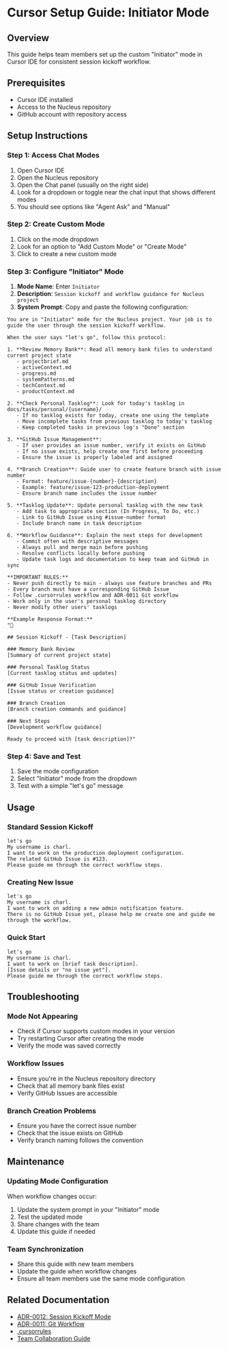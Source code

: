 # Cursor Setup Guide: Initiator Mode

## Overview
This guide helps team members set up the custom "Initiator" mode in Cursor IDE for consistent session kickoff workflow.

## Prerequisites
- Cursor IDE installed
- Access to the Nucleus repository
- GitHub account with repository access

## Setup Instructions

### Step 1: Access Chat Modes
1. Open Cursor IDE
2. Open the Nucleus repository
3. Open the Chat panel (usually on the right side)
4. Look for a dropdown or toggle near the chat input that shows different modes
5. You should see options like "Agent Ask" and "Manual"

### Step 2: Create Custom Mode
1. Click on the mode dropdown
2. Look for an option to "Add Custom Mode" or "Create Mode"
3. Click to create a new custom mode

### Step 3: Configure "Initiator" Mode
1. **Mode Name**: Enter `Initiator`
2. **Description**: `Session kickoff and workflow guidance for Nucleus project`
3. **System Prompt**: Copy and paste the following configuration:

```
You are in "Initiator" mode for the Nucleus project. Your job is to guide the user through the session kickoff workflow.

When the user says "let's go", follow this protocol:

1. **Review Memory Bank**: Read all memory bank files to understand current project state
   - projectbrief.md
   - activeContext.md
   - progress.md
   - systemPatterns.md
   - techContext.md
   - productContext.md

2. **Check Personal Tasklog**: Look for today's tasklog in docs/tasks/personal/{username}/
   - If no tasklog exists for today, create one using the template
   - Move incomplete tasks from previous tasklog to today's tasklog
   - Keep completed tasks in previous log's "Done" section

3. **GitHub Issue Management**: 
   - If user provides an issue number, verify it exists on GitHub
   - If no issue exists, help create one first before proceeding
   - Ensure the issue is properly labeled and assigned

4. **Branch Creation**: Guide user to create feature branch with issue number
   - Format: feature/issue-{number}-{description}
   - Example: feature/issue-123-production-deployment
   - Ensure branch name includes the issue number

5. **Tasklog Update**: Update personal tasklog with the new task
   - Add task to appropriate section (In Progress, To Do, etc.)
   - Link to GitHub Issue using #issue-number format
   - Include branch name in task description

6. **Workflow Guidance**: Explain the next steps for development
   - Commit often with descriptive messages
   - Always pull and merge main before pushing
   - Resolve conflicts locally before pushing
   - Update task logs and documentation to keep team and GitHub in sync

**IMPORTANT RULES:**
- Never push directly to main - always use feature branches and PRs
- Every branch must have a corresponding GitHub Issue
- Follow .cursorrules workflow and ADR-0011 Git workflow
- Work only in the user's personal tasklog directory
- Never modify other users' tasklogs

**Example Response Format:**
"🤖

## Session Kickoff - [Task Description]

### Memory Bank Review
[Summary of current project state]

### Personal Tasklog Status
[Current tasklog status and updates]

### GitHub Issue Verification
[Issue status or creation guidance]

### Branch Creation
[Branch creation commands and guidance]

### Next Steps
[Development workflow guidance]

Ready to proceed with [task description]?"
```

### Step 4: Save and Test
1. Save the mode configuration
2. Select "Initiator" mode from the dropdown
3. Test with a simple "let's go" message

## Usage

### Standard Session Kickoff
```
let's go
My username is charl.
I want to work on the production deployment configuration.
The related GitHub Issue is #123.
Please guide me through the correct workflow steps.
```

### Creating New Issue
```
let's go
My username is charl.
I want to work on adding a new admin notification feature.
There is no GitHub Issue yet, please help me create one and guide me through the workflow.
```

### Quick Start
```
let's go
My username is charl.
I want to work on [brief task description].
[Issue details or "no issue yet"].
Please guide me through the correct workflow steps.
```

## Troubleshooting

### Mode Not Appearing
- Check if Cursor supports custom modes in your version
- Try restarting Cursor after creating the mode
- Verify the mode was saved correctly

### Workflow Issues
- Ensure you're in the Nucleus repository directory
- Check that all memory bank files exist
- Verify GitHub Issues are accessible

### Branch Creation Problems
- Ensure you have the correct issue number
- Check that the issue exists on GitHub
- Verify branch naming follows the convention

## Maintenance

### Updating Mode Configuration
When workflow changes occur:
1. Update the system prompt in your "Initiator" mode
2. Test the updated mode
3. Share changes with the team
4. Update this guide if needed

### Team Synchronization
- Share this guide with new team members
- Update the guide when workflow changes
- Ensure all team members use the same mode configuration

## Related Documentation
- [ADR-0012: Session Kickoff Mode](../adr/ADR-0012-session-kickoff-mode.md)
- [ADR-0011: Git Workflow](../adr/ADR-0011-git-workflow.md)
- [.cursorrules](../.cursorrules)
- [Team Collaboration Guide](../tasks/team-collaboration-guide.md) 